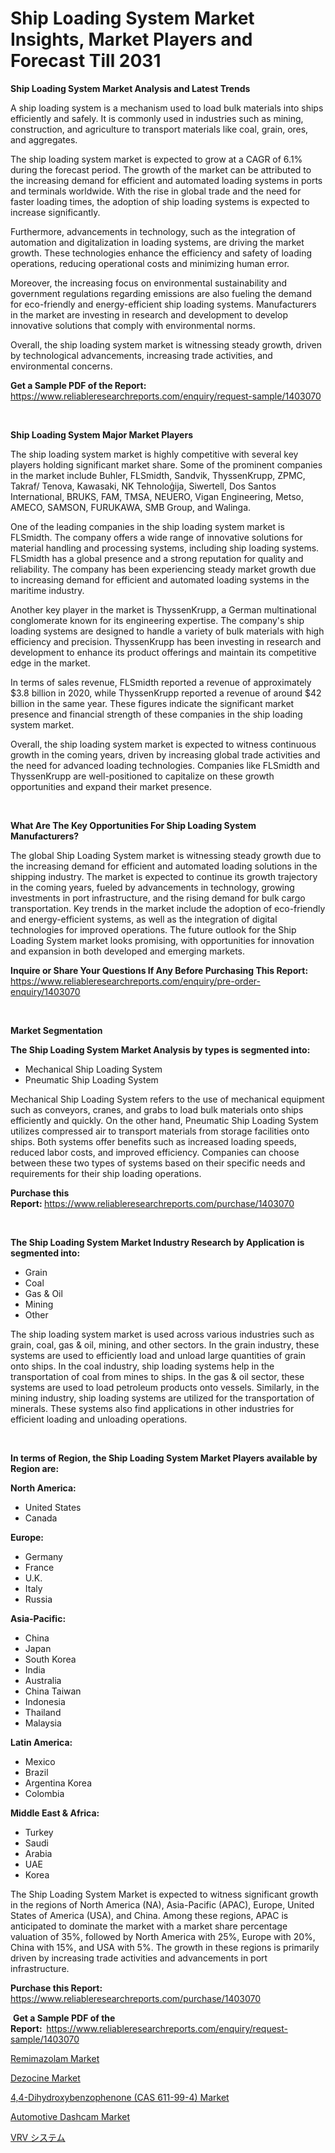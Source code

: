 <p><h1>Ship Loading System Market Insights, Market Players and Forecast Till 2031</h1></p><p><strong>Ship Loading System Market Analysis and Latest Trends</strong></p>
<p><p>A ship loading system is a mechanism used to load bulk materials into ships efficiently and safely. It is commonly used in industries such as mining, construction, and agriculture to transport materials like coal, grain, ores, and aggregates.</p><p>The ship loading system market is expected to grow at a CAGR of 6.1% during the forecast period. The growth of the market can be attributed to the increasing demand for efficient and automated loading systems in ports and terminals worldwide. With the rise in global trade and the need for faster loading times, the adoption of ship loading systems is expected to increase significantly.</p><p>Furthermore, advancements in technology, such as the integration of automation and digitalization in loading systems, are driving the market growth. These technologies enhance the efficiency and safety of loading operations, reducing operational costs and minimizing human error.</p><p>Moreover, the increasing focus on environmental sustainability and government regulations regarding emissions are also fueling the demand for eco-friendly and energy-efficient ship loading systems. Manufacturers in the market are investing in research and development to develop innovative solutions that comply with environmental norms.</p><p>Overall, the ship loading system market is witnessing steady growth, driven by technological advancements, increasing trade activities, and environmental concerns.</p></p>
<p><strong>Get a Sample PDF of the Report:&nbsp;</strong> <a href="https://www.reliableresearchreports.com/enquiry/request-sample/1403070">https://www.reliableresearchreports.com/enquiry/request-sample/1403070</a></p>
<p>&nbsp;</p>
<p><strong>Ship Loading System Major Market Players</strong></p>
<p><p>The ship loading system market is highly competitive with several key players holding significant market share. Some of the prominent companies in the market include Buhler, FLSmidth, Sandvik, ThyssenKrupp, ZPMC, Takraf/ Tenova, Kawasaki, NK Tehnoloģija, Siwertell, Dos Santos International, BRUKS, FAM, TMSA, NEUERO, Vigan Engineering, Metso, AMECO, SAMSON, FURUKAWA, SMB Group, and Walinga.</p><p>One of the leading companies in the ship loading system market is FLSmidth. The company offers a wide range of innovative solutions for material handling and processing systems, including ship loading systems. FLSmidth has a global presence and a strong reputation for quality and reliability. The company has been experiencing steady market growth due to increasing demand for efficient and automated loading systems in the maritime industry. </p><p>Another key player in the market is ThyssenKrupp, a German multinational conglomerate known for its engineering expertise. The company's ship loading systems are designed to handle a variety of bulk materials with high efficiency and precision. ThyssenKrupp has been investing in research and development to enhance its product offerings and maintain its competitive edge in the market.</p><p>In terms of sales revenue, FLSmidth reported a revenue of approximately $3.8 billion in 2020, while ThyssenKrupp reported a revenue of around $42 billion in the same year. These figures indicate the significant market presence and financial strength of these companies in the ship loading system market.</p><p>Overall, the ship loading system market is expected to witness continuous growth in the coming years, driven by increasing global trade activities and the need for advanced loading technologies. Companies like FLSmidth and ThyssenKrupp are well-positioned to capitalize on these growth opportunities and expand their market presence.</p></p>
<p>&nbsp;</p>
<p><strong>What Are The Key Opportunities For Ship Loading System Manufacturers?</strong></p>
<p><p>The global Ship Loading System market is witnessing steady growth due to the increasing demand for efficient and automated loading solutions in the shipping industry. The market is expected to continue its growth trajectory in the coming years, fueled by advancements in technology, growing investments in port infrastructure, and the rising demand for bulk cargo transportation. Key trends in the market include the adoption of eco-friendly and energy-efficient systems, as well as the integration of digital technologies for improved operations. The future outlook for the Ship Loading System market looks promising, with opportunities for innovation and expansion in both developed and emerging markets.</p></p>
<p><strong>Inquire or Share Your Questions If Any Before Purchasing This Report:</strong> <a href="https://www.reliableresearchreports.com/enquiry/pre-order-enquiry/1403070">https://www.reliableresearchreports.com/enquiry/pre-order-enquiry/1403070</a></p>
<p>&nbsp;</p>
<p><strong>Market Segmentation</strong></p>
<p><strong>The Ship Loading System Market Analysis by types is segmented into:</strong></p>
<p><ul><li>Mechanical Ship Loading System</li><li>Pneumatic Ship Loading System</li></ul></p>
<p><p>Mechanical Ship Loading System refers to the use of mechanical equipment such as conveyors, cranes, and grabs to load bulk materials onto ships efficiently and quickly. On the other hand, Pneumatic Ship Loading System utilizes compressed air to transport materials from storage facilities onto ships. Both systems offer benefits such as increased loading speeds, reduced labor costs, and improved efficiency. Companies can choose between these two types of systems based on their specific needs and requirements for their ship loading operations.</p></p>
<p><strong>Purchase this Report:&nbsp;</strong><a href="https://www.reliableresearchreports.com/purchase/1403070">https://www.reliableresearchreports.com/purchase/1403070</a></p>
<p>&nbsp;</p>
<p><strong>The Ship Loading System Market Industry Research by Application is segmented into:</strong></p>
<p><ul><li>Grain</li><li>Coal</li><li>Gas & Oil</li><li>Mining</li><li>Other</li></ul></p>
<p><p>The ship loading system market is used across various industries such as grain, coal, gas & oil, mining, and other sectors. In the grain industry, these systems are used to efficiently load and unload large quantities of grain onto ships. In the coal industry, ship loading systems help in the transportation of coal from mines to ships. In the gas & oil sector, these systems are used to load petroleum products onto vessels. Similarly, in the mining industry, ship loading systems are utilized for the transportation of minerals. These systems also find applications in other industries for efficient loading and unloading operations.</p></p>
<p>&nbsp;</p>
<p><strong>In terms of Region, the Ship Loading System Market Players available by Region are:</strong></p>
<p>
    <p> <strong> North America: </strong>
        <ul>
            <li>United States</li>
            <li>Canada</li>
        </ul>
        </p> 
    <p> <strong> Europe: </strong>
        <ul>
            <li>Germany</li>
            <li>France</li>
            <li>U.K.</li>
            <li>Italy</li>
            <li>Russia</li>
        </ul>
        </p> 
    <p> <strong> Asia-Pacific: </strong>
        <ul>
            <li>China</li>
            <li>Japan</li>
            <li>South Korea</li>
            <li>India</li>
            <li>Australia</li>
            <li>China Taiwan</li>
            <li>Indonesia</li>
            <li>Thailand</li>
            <li>Malaysia</li>
        </ul>
        </p> 
    <p> <strong> Latin America: </strong>
        <ul>
            <li>Mexico</li>
            <li>Brazil</li>
            <li>Argentina Korea</li>
            <li>Colombia</li>
        </ul>
        </p> 
    <p> <strong> Middle East & Africa: </strong>
        <ul>
            <li>Turkey</li>
            <li>Saudi</li>
            <li>Arabia</li>
            <li>UAE</li>
            <li>Korea</li>
        </ul>
    </p>
    </p>
<p><p>The Ship Loading System Market is expected to witness significant growth in the regions of North America (NA), Asia-Pacific (APAC), Europe, United States of America (USA), and China. Among these regions, APAC is anticipated to dominate the market with a market share percentage valuation of 35%, followed by North America with 25%, Europe with 20%, China with 15%, and USA with 5%. The growth in these regions is primarily driven by increasing trade activities and advancements in port infrastructure.</p></p>
<p><strong>Purchase this Report: </strong><a href="https://www.reliableresearchreports.com/purchase/1403070">https://www.reliableresearchreports.com/purchase/1403070</a></p>
<p>&nbsp;<strong>Get a Sample PDF of the Report:&nbsp;&nbsp;</strong><a href="https://www.reliableresearchreports.com/enquiry/request-sample/1403070">https://www.reliableresearchreports.com/enquiry/request-sample/1403070</a></p>
<p><strong></strong></p>
<p><p><a href="https://github.com/khansimonweber1lqujlwoz15d/Market-Research-Report-List-1/blob/main/remimazolam-market.md">Remimazolam Market</a></p><p><a href="https://github.com/Sherrillcrooksxa8i18ucf2m/Market-Research-Report-List-1/blob/main/dezocine-market.md">Dezocine Market</a></p><p><a href="https://metal-farmhouse-e95.notion.site/4-4-Dihydroxybenzophenone-CAS-611-99-4-Market-Size-Market-Trends-and-Growth-Outlook-forecasted-f-7d5e57d1294c44d6ba1e1044ff9af0f9">4,4-Dihydroxybenzophenone (CAS 611-99-4) Market</a></p><p><a href="https://view.publitas.com/reportprime-1/automotive-dashcam-market-provides-detailed-segmentation-of-this-market-based-on-type-application-and-region-and-forecast-for-the-period-from-2024-2031/">Automotive Dashcam Market</a></p><p><a href="https://medium.com/@dx0328/vrv%E3%82%B7%E3%82%B9%E3%83%86%E3%83%A0%E5%B8%82%E5%A0%B4%E3%81%AE%E8%A6%8F%E6%A8%A1%E3%81%A8%E5%B8%82%E5%A0%B4%E3%83%88%E3%83%AC%E3%83%B3%E3%83%89-%E7%94%A3%E6%A5%AD%E5%85%A8%E4%BD%93%E3%81%AE%E6%A6%82%E8%A6%81-2024%E5%B9%B4%E3%81%8B%E3%82%892031%E5%B9%B4%E3%81%BE%E3%81%A7-67c305aa9047">VRV システム</a></p></p>
